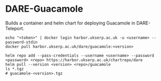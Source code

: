 # DARE-Guacamole

Builds a container and helm chart for deploying Guacamole in DARE-Teleport.

```
echo "<token>" | docker login harbor.ukserp.ac.uk -u <username> --password-stdin
docker pull harbor.ukserp.ac.uk/dare/guacamole:<version>
```

```
helm repo add --pass-credentials --username <username> --password <password> <repo> https://harbor.ukserp.ac.uk/chartrepo/dare
helm pull --version <version> <repo>/guacamole
ls *.tgz
# guacamole-<version>.tgz
```
